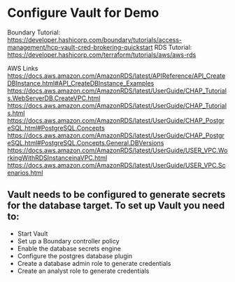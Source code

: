# Configure Vault for Demo

Boundary Tutorial: https://developer.hashicorp.com/boundary/tutorials/access-management/hcp-vault-cred-brokering-quickstart
RDS Tutorial: https://developer.hashicorp.com/terraform/tutorials/aws/aws-rds

AWS Links
https://docs.aws.amazon.com/AmazonRDS/latest/APIReference/API_CreateDBInstance.html#API_CreateDBInstance_Examples
https://docs.aws.amazon.com/AmazonRDS/latest/UserGuide/CHAP_Tutorials.WebServerDB.CreateVPC.html
https://docs.aws.amazon.com/AmazonRDS/latest/UserGuide/CHAP_Tutorials.html
https://docs.aws.amazon.com/AmazonRDS/latest/UserGuide/CHAP_PostgreSQL.html#PostgreSQL.Concepts
https://docs.aws.amazon.com/AmazonRDS/latest/UserGuide/CHAP_PostgreSQL.html#PostgreSQL.Concepts.General.DBVersions
https://docs.aws.amazon.com/AmazonRDS/latest/UserGuide/USER_VPC.WorkingWithRDSInstanceinaVPC.html
https://docs.aws.amazon.com/AmazonRDS/latest/UserGuide/USER_VPC.Scenarios.html


## Vault needs to be configured to generate secrets for the database target. To set up Vault you need to:

- Start Vault
- Set up a Boundary controller policy
- Enable the database secrets engine
- Configure the postgres database plugin
- Create a database admin role to generate credentials
- Create an analyst role to generate credentials